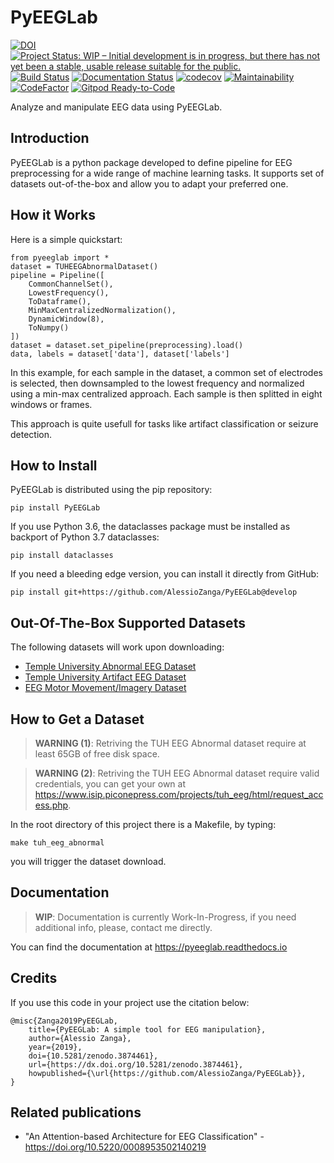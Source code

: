 # PyEEGLab

[![DOI](https://zenodo.org/badge/DOI/10.5281/zenodo.3874461.svg)](https://doi.org/10.5281/zenodo.3874461) [![Project Status: WIP – Initial development is in progress, but there has not yet been a stable, usable release suitable for the public.](https://www.repostatus.org/badges/latest/wip.svg)](https://www.repostatus.org/#wip) [![Build Status](https://travis-ci.org/AlessioZanga/PyEEGLab.svg?branch=master)](https://travis-ci.org/AlessioZanga/PyEEGLab) [![Documentation Status](https://readthedocs.org/projects/pyeeglab/badge/?version=latest)](https://pyeeglab.readthedocs.io/en/latest/?badge=latest) [![codecov](https://codecov.io/gh/AlessioZanga/PyEEGLab/branch/master/graph/badge.svg)](https://codecov.io/gh/AlessioZanga/PyEEGLab) [![Maintainability](https://api.codeclimate.com/v1/badges/c55f67ee28e9e8bd8038/maintainability)](https://codeclimate.com/github/AlessioZanga/PyEEGLab/maintainability) [![CodeFactor](https://www.codefactor.io/repository/github/alessiozanga/pyeeglab/badge)](https://www.codefactor.io/repository/github/alessiozanga/pyeeglab) [![Gitpod Ready-to-Code](https://img.shields.io/badge/Gitpod-Ready--to--Code-blue?logo=gitpod)](https://gitpod.io/#https://github.com/AlessioZanga/PyEEGLab) 

Analyze and manipulate EEG data using PyEEGLab.

## Introduction

PyEEGLab is a python package developed to define pipeline for EEG preprocessing for a wide range of machine learning tasks. It supports set of datasets out-of-the-box and allow you to adapt your preferred one.

## How it Works

Here is a simple quickstart:

    from pyeeglab import *
    dataset = TUHEEGAbnormalDataset()
    pipeline = Pipeline([
        CommonChannelSet(),
        LowestFrequency(),
        ToDataframe(),
        MinMaxCentralizedNormalization(),
        DynamicWindow(8),
        ToNumpy()
    ])
    dataset = dataset.set_pipeline(preprocessing).load()
    data, labels = dataset['data'], dataset['labels']

In this example, for each sample in the dataset, a common set of electrodes is selected, then downsampled to the lowest frequency and normalized using a min-max centralized approach. Each sample is then splitted in eight windows or frames.

This approach is quite usefull for tasks like artifact classification or seizure detection.

## How to Install

PyEEGLab is distributed using the pip repository:

    pip install PyEEGLab

If you use Python 3.6, the dataclasses package must be installed as backport of Python 3.7 dataclasses:

    pip install dataclasses

If you need a bleeding edge version, you can install it directly from GitHub:

    pip install git+https://github.com/AlessioZanga/PyEEGLab@develop

## Out-Of-The-Box Supported Datasets

The following datasets will work upon downloading:

* [Temple University Abnormal EEG Dataset](https://www.isip.piconepress.com/projects/tuh_eeg/html/downloads.shtml)
* [Temple University Artifact EEG Dataset](https://www.isip.piconepress.com/projects/tuh_eeg/html/downloads.shtml)
* [EEG Motor Movement/Imagery Dataset](https://physionet.org/content/eegmmidb/1.0.0/)

## How to Get a Dataset

> **WARNING (1)**: Retriving the TUH EEG Abnormal dataset require at least 65GB of free disk space.

> **WARNING (2)**: Retriving the TUH EEG Abnormal dataset require valid credentials, you can get your own at https://www.isip.piconepress.com/projects/tuh_eeg/html/request_access.php.

In the root directory of this project there is a Makefile, by typing:

    make tuh_eeg_abnormal

you will trigger the dataset download.

## Documentation

> **WIP**: Documentation is currently Work-In-Progress, if you need additional info, please, contact me directly.

You can find the documentation at https://pyeeglab.readthedocs.io

## Credits

If you use this code in your project use the citation below:

    @misc{Zanga2019PyEEGLab,
        title={PyEEGLab: A simple tool for EEG manipulation},
        author={Alessio Zanga},
        year={2019},
        doi={10.5281/zenodo.3874461},
        url={https://dx.doi.org/10.5281/zenodo.3874461},
        howpublished={\url{https://github.com/AlessioZanga/PyEEGLab}},
    }

## Related publications

- "An Attention-based Architecture for EEG Classification" - https://doi.org/10.5220/0008953502140219
